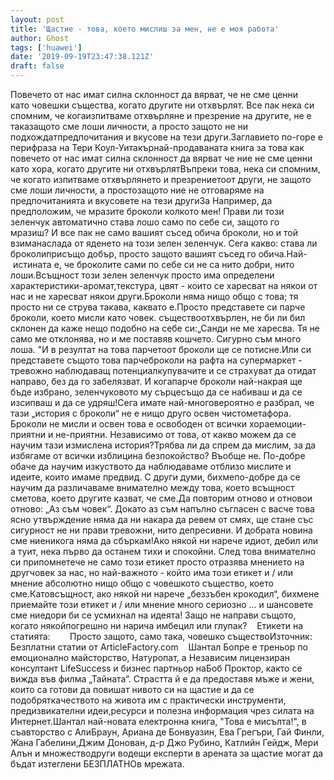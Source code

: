 ```yaml
---
layout: post
title: 'Щастие - това, което мислиш за мен, не е моя работа'
author: Ghost
tags: ['huawei']
date: '2019-09-19T23:47:38.121Z'
draft: false
---
```


Повечето от нас имат силна склонност да вярват, че не сме ценни като човешки същества, когато другите ни отхвърлят. Все пак нека си спомним, че когаизпитваме отхвърляне и презрение на другите, не е таказащото сме лоши личности, а просто защото не ни подхождатпредпочитания и вкусове на тези други.Заглавието по-горе е перифраза на Тери Коул-Уитакърнай-продаваната книга за това как повечето от нас имат силна склонност да вярват че ние не сме ценни като хора, когато другите ни отхвърлятВъпреки това, нека си спомним, че когато изпитваме отхвърлянето и презрениетоот други, не защото сме лоши личности, а простозащото ние не отговаряме на предпочитанията и вкусовете на тези другиЗа Например, да предположим, че мразите броколи колкото мен! Прави ли този зеленчук автоматично става лошо само по себе си, защото го мразиш? И все пак не само вашият съсед обича броколи, но и той взиманаслада от яденето на този зелен зеленчук. Сега какво: става ли броколиприсъщо добър, просто защото вашият съсед го обича.Най- истината е, че броколите сами по себе си не са нито добри, нито лоши.Всъщност този зелен зеленчук просто има определени характеристики-аромат,текстура, цвят - които се харесват на някои от нас и не харесват някои други.Броколи няма нищо общо с това; тя просто ни се струва такава, каквато е.Просто представете си парче броколи, което мисли като човек. съществоотхвърлен, не би ли бил склонен да каже нещо подобно на себе си:„Санди не ме харесва. Тя не само ме отклонява, но и ме поставяв кошчето. Сигурно съм много лоша. "И в резултат на това парчетоот броколи ще се потисне.Или си представете същото това парчеброколи на рафта на супермаркет - тревожно наблюдаващ потенциалкупувачите и се страхуват да отидат направо, без да го забелязват. И когапарче броколи най-накрая ще бъде избрано, зеленчуковото му сърцесъщо да се набиваш и да се изсипваш и да се удряш!Сега имате най-многовероятно е разбрал, че тази „история с броколи“ не е нищо друго освен чистометафора. Броколи не мисли и освен това е освободен от всички хораемоции-приятни и не-приятни. Независимо от това, от какво можем да се научим тази измислена история?Трябва ли да спрем да мислим, за да избягаме от всички изблицина безпокойство? Въобще не. По-добре обаче да научим изкуството да наблюдаваме отблизо мислите и идеите, които имаме предвид. С други думи, бихмепо-добре да се научим да различаваме внимателно между това, което всъщност сметова, което другите казват, че сме.Да повторим отново и отновои отново: „Аз съм човек“. Докато аз съм напълно съгласен с васче това ясно утвърждение няма да ни накара да ревем от смях, ще стане със сигурност не ни прави тревожни, нито депресивни. И добрата новина сме ниеникога няма да сбъркам!Ако някой ни нарече идиот, дебил или а туит, нека първо да останем тихи и спокойни. След това внимателно си припомнетече не само този етикет просто отразява мнението на другчовек за нас, но най-важното - който има този етикет и / или мнение абсолютно нищо общо с човешкото същество, което сме.Катовсъщност, ако някой ни нарече „беззъбен крокодил“, бихмене приемайте този етикет и / или мнение много сериозно ... и шансовете сме ниедори би се усмихнал на идеята! Защо не направи същото, когато някойпогрешно ни нарича имбецил или глупак?    Етикети на статията:        Просто защото, само така, човешко съществоИзточник: Безплатни статии от ArticleFactory.com    Шантал Бопре е треньор по емоционално майсторство, Натуропат, а Независим лицензиран консултант LifeSuccess и бизнес партньор наБоб Проктор, както се вижда във филма „Тайната“. Страстта й е да предоставя мъже и жени, които са готови да повишат нивото си на щастие и да се подобряткачеството на живота им с практически инструменти, предизвикателни идеи,ресурси и полезна информация чрез силата на Интернет.Шантал най-новата електронна книга, "Това е мисълта!", в съавторство с АлиБраун, Ариана де Бонвуазин, Ева Грегъри, Гай Финли, Жана Габелини,Джим Донован, д-р Джо Рубино, Катлийн Гейдж, Мери Алън и множестводруги водещи експерти в арената за щастие могат да бъдат изтеглени БЕЗПЛАТНОв мрежата.

